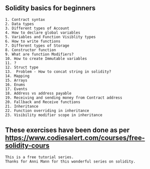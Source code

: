 ## Solidity basics for beginners

    1. Contract syntax
    2. Data types
    3. Different types of Account
    4. How to declare global variables
    5. Variables and Function Visiblity types
    6. How to write functions
    7. Different types of Storage
    8. Constructor function
    9. What are function Modifiers?
    10. How to create Immutable variables
    11. ?
    12. Struct type
    13.  Problem - How to concat string in solidity?
    14. Mapping
    15. Arrays
    16. Enums
    17. Events
    18. Address vs address payable
    19. Receiving and sending money from Contract address
    20. Fallback and Receive functions
    21. Inheritance
    22. Function overriding in inheritance
    23. Visibility modifier scope in inheritance

## These exercises have been done as per https://www.codiesalert.com/courses/free-solidity-cours

    This is a free tutorial series.
    Thanks for Anni Mann for this wonderful series on solidity.
